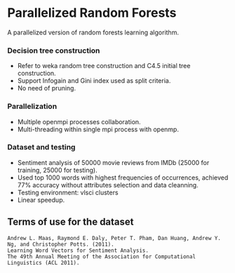 # Parallelized Random Forests
A parallelized version of random forests learning algorithm.

### Decision tree construction
* Refer to weka random tree construction and C4.5 initial tree construction.
* Support Infogain and Gini index used as split criteria.
* No need of pruning.

### Parallelization
* Multiple openmpi processes collaboration.
* Multi-threading within single mpi process with openmp.

### Dataset and testing
* Sentiment analysis of 50000 movie reviews from IMDb (25000 for training, 25000 for testing).
* Used top 1000 words with highest frequencies of occurrences, achieved 77% accuracy without attributes selection and data cleanning.
* Testing environment: vlsci clusters
* Linear speedup.

## Terms of use for the dataset

    Andrew L. Maas, Raymond E. Daly, Peter T. Pham, Dan Huang, Andrew Y. Ng, and Christopher Potts. (2011).
    Learning Word Vectors for Sentiment Analysis.
    The 49th Annual Meeting of the Association for Computational Linguistics (ACL 2011).
